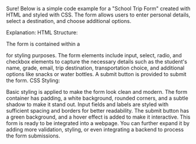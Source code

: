 Sure! Below is a simple code example for a "School Trip Form" created with HTML and styled with CSS. The form allows users to enter personal details, select a destination, and choose additional options.


Explanation:
HTML Structure:

The form is contained within a <div class="form-container"> for styling purposes.
The form elements include input, select, radio, and checkbox elements to capture the necessary details such as the student's name, grade, email, trip destination, transportation choice, and additional options like snacks or water bottles.
A submit button is provided to submit the form.
CSS Styling:

Basic styling is applied to make the form look clean and modern.
The form container has padding, a white background, rounded corners, and a subtle shadow to make it stand out.
Input fields and labels are styled with sufficient spacing and borders for better readability.
The submit button has a green background, and a hover effect is added to make it interactive.
This form is ready to be integrated into a webpage. You can further expand it by adding more validation, styling, or even integrating a backend to process the form submissions.
